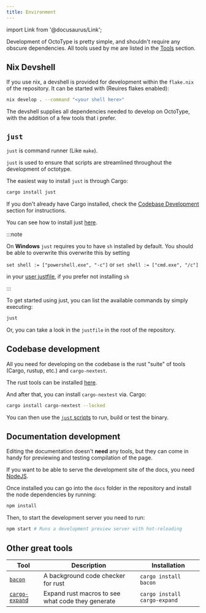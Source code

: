 ```yaml
---
title: Environment
---
```


import Link from '@docusaurus/Link';

Development of OctoType is pretty simple, and shouldn't require any obscure
dependencies. All tools used by me are listed in the [Tools](#other-great-tools)
section.

## Nix Devshell

If you use nix, a devshell is provided for development within the `flake.nix` of
the repository. It can be started with (Reuires flakes enabled):

```sh
nix develop . --command "<your shell here>"
```

The devshell supplies all dependencies needed to develop on OctoType, with the
addition of a few tools that i prefer.

## `just`

`just` is command runner (Like `make`).

`just` is used to ensure that scripts are streamlined throughout the development
of octotype.

The easiest way to install `just` is through Cargo:

```sh
cargo install just
```

If you don't already have Cargo installed, check the
[Codebase Development](#codebase-development) section for instructions.

You can see how to install just
[here](https://github.com/casey/just?tab=readme-ov-file#installation).

:::note

On **Windows** `just` requires you to have `sh` installed by default. You should
be able to overwrite this overwrite this by setting

`set shell := ["powershell.exe", "-c"]` or `set shell := ["cmd.exe", "/c"]`

in your
[user justfile](https://github.com/casey/just?tab=readme-ov-file#installation),
if you prefer not installing `sh`

:::

To get started using just, you can list the available commands by simply
executing:

```sh
just
```

Or, you can take a look in the `justfile` in the root of the repository.

## Codebase development

All you need for developing on the codebase is the rust "suite" of tools (Cargo,
rustup, etc.) and `cargo-nextest`.

The rust tools can be installed [here](https://rustup.rs/).

And after that, you can install `cargo-nextest` via. Cargo:

```sh
cargo install cargo-nextest --locked
```

You can then use the [`just` scripts](#just) to run, build or test the binary.

## Documentation development

Editing the documentation doesn't **need** any tools, but they can come in handy
for previewing and testing compilation of the page.

If you want to be able to serve the development site of the docs, you need
[NodeJS](https://nodejs.org/en).

Once installed you can go into the `docs` folder in the repository and install
the node dependencies by running:

```sh
npm install
```

Then, to start the development server you need to run:

```sh
npm start # Runs a development preview server with hot-reloading
```

## Other great tools

| Tool                                                      | Description                                       | Installation                 |
| --------------------------------------------------------- | ------------------------------------------------- | ---------------------------- |
| [`bacon`](https://dystroy.org/bacon/)                     | A background code checker for rust                | `cargo install bacon`        |
| [`cargo-expand`](https://github.com/dtolnay/cargo-expand) | Expand rust macros to see what code they generate | `cargo install cargo-expand` |
